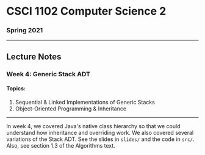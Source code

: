 # CSCI 1102 Computer Science 2

### Spring 2021

------

## Lecture Notes

### Week 4: Generic Stack ADT

#### Topics:

1. Sequential & Linked Implementations of Generic Stacks
2. Object-Oriented Programming & Inheritance
---

In week 4, we covered Java's native class hierarchy so that we could understand how inheritance and overriding work. We also covered several variations of the Stack ADT. See the slides in `slides/` and the code in `src/`. Also, see section 1.3 of the Algorithms text.